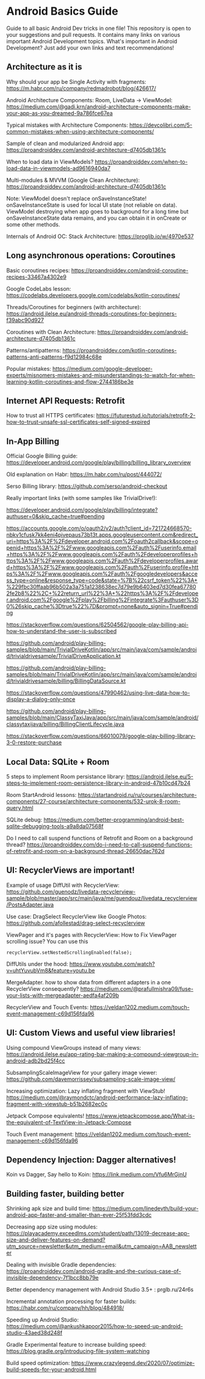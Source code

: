 # Android Basics Guide
Guide to all basic Android Dev tricks in one file! This repository is open to your suggestions and pull requests. It contains many links on various important Android Development topics. What's important in Android Development? Just add your own links and text recommendations!

## Architecture as it is

Why should your app be Single Activity with fragments: https://m.habr.com/ru/company/redmadrobot/blog/426617/

Android Architecture Components: Room, LiveData -> ViewModel: https://medium.com/@gadi.krn/android-architecture-components-make-your-app-as-you-dreamed-9a786fce67ea

Typical mistakes with Architecture Components: https://devcolibri.com/5-common-mistakes-when-using-architecture-components/

Sample of clean and modularized Android app: https://proandroiddev.com/android-architecture-d7405db1361c

When to load data in ViewModels? https://proandroiddev.com/when-to-load-data-in-viewmodels-ad9616940da7

Multi-modules & MVVM (Google Clean Architecture): https://proandroiddev.com/android-architecture-d7405db1361c

Note: ViewModel doesn't replace onSaveInstanceState! onSaveInstanceState is used for local UI state (not reliable on data). ViewModel destroying when app goes to background for a long time but onSaveInstanceState data remains, and you can obtain it in onCreate or some other methods.

Internals of Android OC: Stack Architecture: https://proglib.io/w/4970e537

## Long asynchronous operations: Coroutines

Basic coroutines recipes: https://proandroiddev.com/android-coroutine-recipes-33467a4302e9

Google CodeLabs lesson: https://codelabs.developers.google.com/codelabs/kotlin-coroutines/


Threads/Coroutines for beginners (with architecture): https://android.jlelse.eu/android-threads-coroutines-for-beginners-f39abc90d927

Coroutines with Clean Architecture: https://proandroiddev.com/android-architecture-d7405db1361c


Patterns/antipatterns: https://proandroiddev.com/kotlin-coroutines-patterns-anti-patterns-f9d12984c68e

Popular mistakes: https://medium.com/google-developer-experts/misnomers-mistakes-and-misunderstandings-to-watch-for-when-learning-kotlin-coroutines-and-flow-2744186be3e

## Internet API Requests: Retrofit

How to trust all HTTPS certificates: https://futurestud.io/tutorials/retrofit-2-how-to-trust-unsafe-ssl-certificates-self-signed-expired

## In-App Billing

Official Google Billing guide: https://developer.android.com/google/play/billing/billing_library_overview

Old explanation on Habr: https://m.habr.com/ru/post/444072/

Serso Billing library: https://github.com/serso/android-checkout

Really important links (with some samples like TrivialDrive!):

https://developer.android.com/google/play/billing/integrate?authuser=0&skip_cache=true#pending

https://accounts.google.com/o/oauth2/v2/auth?client_id=721724668570-nbkv1cfusk7kk4eni4pjvepaus73b13t.apps.googleusercontent.com&redirect_uri=https%3A%2F%2Fdeveloper.android.com%2Foauth2callback&scope=openid+https%3A%2F%2Fwww.googleapis.com%2Fauth%2Fuserinfo.email+https%3A%2F%2Fwww.googleapis.com%2Fauth%2Fdeveloperprofiles+https%3A%2F%2Fwww.googleapis.com%2Fauth%2Fdeveloperprofiles.award+https%3A%2F%2Fwww.googleapis.com%2Fauth%2Fuserinfo.profile+https%3A%2F%2Fwww.googleapis.com%2Fauth%2Fgoogledevelopers&access_type=online&response_type=code&state=%7B%22csrf_token%22%3A+%229fbc30ffaab96b502a3a751a1238638ec7d79e9b6403ed7d30fea677802fe2b8%22%2C+%22return_url%22%3A+%22https%3A%2F%2Fdeveloper.android.com%2Fgoogle%2Fplay%2Fbilling%2Fintegrate%3Fauthuser%3D0%26skip_cache%3Dtrue%22%7D&prompt=none&auto_signin=True#pending

https://stackoverflow.com/questions/62504562/google-play-billing-api-how-to-understand-the-user-is-subscribed

https://github.com/android/play-billing-samples/blob/main/TrivialDriveKotlin/app/src/main/java/com/sample/android/trivialdrivesample/TrivialDriveApplication.kt

https://github.com/android/play-billing-samples/blob/main/TrivialDriveKotlin/app/src/main/java/com/sample/android/trivialdrivesample/billing/BillingDataSource.kt

https://stackoverflow.com/questions/47990462/using-live-data-how-to-display-a-dialog-only-once

https://github.com/android/play-billing-samples/blob/main/ClassyTaxiJava/app/src/main/java/com/sample/android/classytaxijava/billing/BillingClientLifecycle.java

https://stackoverflow.com/questions/66010079/google-play-billing-library-3-0-restore-purchase

## Local Data: SQLite + Room

5 steps to implement Room persistance library: https://android.jlelse.eu/5-steps-to-implement-room-persistence-library-in-android-47b10cd47b24

Room StartAndroid lessons: https://startandroid.ru/ru/courses/architecture-components/27-course/architecture-components/532-urok-8-room-query.html

SQLite debug: https://medium.com/better-programming/android-best-sqlite-debugging-tools-a9a8da07568f

Do I need to call suspend functions of Retrofit and Room on a background thread? https://proandroiddev.com/do-i-need-to-call-suspend-functions-of-retrofit-and-room-on-a-background-thread-26650dac762d

## UI: RecyclerViews are important!

Example of usage DiffUtil with RecyclerView: https://github.com/guenodz/livedata-recyclerview-sample/blob/master/app/src/main/java/me/guendouz/livedata_recyclerview/PostsAdapter.java

Use case: DragSelect RecyclerView like Google Photos: https://github.com/afollestad/drag-select-recyclerview

ViewPager and it's pages with RecyclerView: How to Fix ViewPager scrolling issue? You can use this

    recyclerView.setNestedScrollingEnabled(false);
    
DiffUtils under the hood: https://www.youtube.com/watch?v=uhtYuvubVm8&feature=youtu.be

MergeAdapter. how to show data from different adapters in a one RecyclerView consequently? https://medium.com/@prafullmishra09/fuse-your-lists-with-mergeadapter-aedfa4af209b

RecyclerView and Touch Events: https://veldan1202.medium.com/touch-event-management-c69d156fda96

## UI: Custom Views and useful view libraries!

Using compound ViewGroups instead of many views: https://android.jlelse.eu/app-rating-bar-making-a-compound-viewgroup-in-android-adb2bd25f4cc

SubsamplingScaleImageView for your gallery image viewer: https://github.com/davemorrissey/subsampling-scale-image-view/

Increasing optimization: Lazy inflating fragment with ViewStub! https://medium.com/@raymondctc/android-performance-lazy-inflating-fragment-with-viewstub-b51b2682ec0c

Jetpack Compose equivalents! https://www.jetpackcompose.app/What-is-the-equivalent-of-TextView-in-Jetpack-Compose

Touch Event management: https://veldan1202.medium.com/touch-event-management-c69d156fda96

## Dependency Injection: Dagger alternatives!

Koin vs Dagger, Say hello to Koin: https://link.medium.com/Vfu6MrGjnU

## Building faster, building better

Shrinking apk size and build time: https://medium.com/linedevth/build-your-android-app-faster-and-smaller-than-ever-25f53fdd3cdc

Decreasing app size using modules: https://playacademy.exceedlms.com/student/path/13019-decrease-app-size-and-deliver-features-on-demand?utm_source=newsletter&utm_medium=email&utm_campaign=AAB_newsletter

Dealing with invisible Gradle dependencies: https://proandroiddev.com/android-gradle-and-the-curious-case-of-invisible-dependency-7f1bcc8bb79e

Better dependency management with Android Studio 3.5+ : prglb.ru/24r6s

Incremental annotation processing for faster builds: https://habr.com/ru/company/hh/blog/484918/

Speeding up Android Studio:
https://medium.com/@ankushkapoor2015/how-to-speed-up-android-studio-43aed38d248f

Gradle Experimental feature to increase building speed: https://blog.gradle.org/introducing-file-system-watching

Build speed optimization: https://www.crazylegend.dev/2020/07/optimize-build-speeds-for-your-android.html
